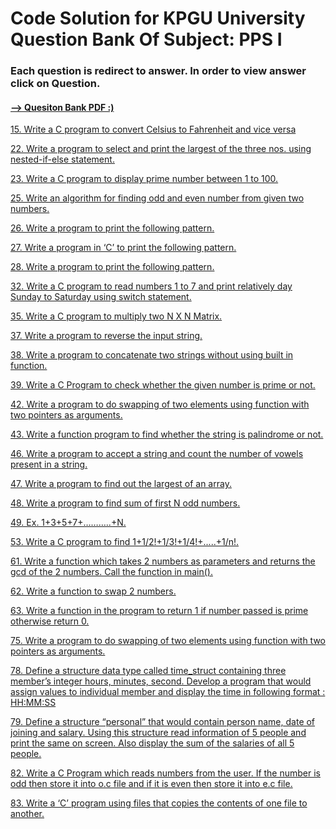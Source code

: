 <h1>Code Solution for KPGU University Question Bank Of Subject: PPS I</h1>
<h3>Each question is redirect to answer. In order to view answer click on Question. </h3>
<h4><a href = "https://github.com/jainam-panchal/PPS_question_bank/blob/main/QuestionBank.pdf">--> Quesiton Bank PDF :)</h4>
  
<a href = "https://github.com/jainam-panchal/PPS_question_bank/blob/main/15.c">15. Write a C program to convert Celsius to Fahrenheit and vice versa</a>

<a href = "https://github.com/jainam-panchal/PPS_question_bank/blob/main/22.c">22. Write a program to select and print the largest of the three nos. using nested-if-else statement. </a>

<a href = "https://github.com/jainam-panchal/PPS_question_bank/blob/main/23.c">23. Write a C program to display prime number between 1 to 100.</a>

<a href = "https://github.com/jainam-panchal/PPS_question_bank/blob/main/25.c">25. Write an algorithm for finding odd and even number from given two numbers.</a>

<a href = "https://github.com/jainam-panchal/PPS_question_bank/blob/main/26.c">26. Write a program to print the following pattern.</a>

<a href = "https://github.com/jainam-panchal/PPS_question_bank/blob/main/27.c">27. Write a program in ‘C’ to print the following pattern.</a>

<a href = "https://github.com/jainam-panchal/PPS_question_bank/blob/main/28.c">28. Write a program to print the following pattern.</a>

<a href = "https://github.com/jainam-panchal/PPS_question_bank/blob/main/32.c">32. Write a C program to read numbers 1 to 7 and print relatively day Sunday to
Saturday using switch statement.</a>

<a href = "https://github.com/jainam-panchal/PPS_question_bank/blob/main/35.c">35. Write a C program to multiply two N X N Matrix.</a>
  
<a href = "https://github.com/jainam-panchal/PPS_question_bank/blob/main/37.c">37. Write a program to reverse the input string.</a>
  
<a href = "https://github.com/jainam-panchal/PPS_question_bank/blob/main/38.c">38. Write a program to concatenate two strings without using built
  in function.</a>
  
<a href = "https://github.com/jainam-panchal/PPS_question_bank/blob/main/39.c">39. Write a C Program to check whether the given number is prime or not.</a>
  
<a href = "https://github.com/jainam-panchal/PPS_question_bank/blob/main/42.c">42. Write a program to do swapping of two elements using function with two
pointers as arguments.</a>

<a href = "https://github.com/jainam-panchal/PPS_question_bank/blob/main/43.c">43. Write a function program to find whether the string is palindrome or not.</a>
  
<a href = "https://github.com/jainam-panchal/PPS_question_bank/blob/main/46.c">46. Write a program to accept a string and count the number of vowels present in a
string.

<a href = "https://github.com/jainam-panchal/PPS_question_bank/blob/main/47.c">47. Write a program to find out the largest of an array.</a>

<a href = "https://github.com/jainam-panchal/PPS_question_bank/blob/main/48.c">48. Write a program to find sum of first N odd numbers.</a>

<a href = "https://github.com/jainam-panchal/PPS_question_bank/blob/main/49.c">49. Ex. 1+3+5+7+………..+N.</a>

<a href = "https://github.com/jainam-panchal/PPS_question_bank/blob/main/53.c">53. Write a C program to find 1+1/2!+1/3!+1/4!+.....+1/n!.</a>

<a href = "https://github.com/jainam-panchal/PPS_question_bank/blob/main/61.c">61. Write a function which takes 2 numbers as parameters and returns the gcd of
the 2 numbers. Call the function in main().</a>

<a href = "https://github.com/jainam-panchal/PPS_question_bank/blob/main/62.c">62. Write a function to swap 2 numbers.</a>
  
<a href = "https://github.com/jainam-panchal/PPS_question_bank/blob/main/63.c">63. Write a function in the program to return 1 if number passed is prime
  otherwise return 0.</a>

<a href = "https://github.com/jainam-panchal/PPS_question_bank/blob/main/75.c">75. Write a program to do swapping of two elements using function with two
pointers as arguments.</a>

<a href = "https://github.com/jainam-panchal/PPS_question_bank/blob/main/78.c">78. Define a structure data type called time_struct containing three member’s
integer hours, minutes, second. Develop a program that would assign values to individual member and display the time in following format : HH:MM:SS
  
<a href = "https://github.com/jainam-panchal/PPS_question_bank/blob/main/79.c">79. Define a structure “personal” that would contain person name, date of joining
and salary. Using this structure read information of 5 people and print the same on screen. Also display the sum of the salaries of all 5 people.

<a href = "https://github.com/jainam-panchal/PPS_question_bank/blob/main/82.c">82. Write a C Program which reads numbers from the user. If the number is odd
then store it into o.c file and if it is even then store it into e.c file.</a>

<a href = "https://github.com/jainam-panchal/PPS_question_bank/blob/main/83.c">83. Write a ‘C’ program using files that copies the contents of one file to another.</a>
